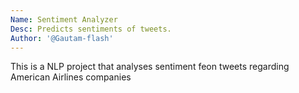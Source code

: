 ```yaml
---
Name: Sentiment Analyzer
Desc: Predicts sentiments of tweets.
Author: '@Gautam-flash'
---
```


This is a NLP project that analyses sentiment feon tweets regarding American Airlines companies
